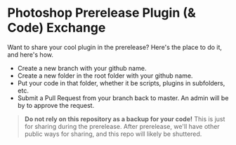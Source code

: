 # Photoshop Prerelease Plugin (& Code) Exchange

Want to share your cool plugin in the prerelease? Here's the place to do it, and here's how.

* Create a new branch with your github name.
* Create a new folder in the root folder with your github name.
* Put your code in that folder, whether it be scripts, plugins in subfolders, etc.
* Submit a Pull Request from your branch back to master. An admin will be by to approve the request.

> **Do not rely on this repository as a backup for your code!** 
> This is just for sharing during the prerelease. After prerelease, we'll have other
> public ways for sharing, and this repo will likely be shuttered.

